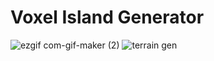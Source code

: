 # Voxel Island Generator



![ezgif com-gif-maker (2)](https://user-images.githubusercontent.com/46851343/160200402-6f14b76f-d144-4332-8ff5-7ea2e216a99c.gif)
![terrain gen](https://user-images.githubusercontent.com/46851343/160683619-b4a43a41-a74e-4ead-a003-354f5694208a.gif)
